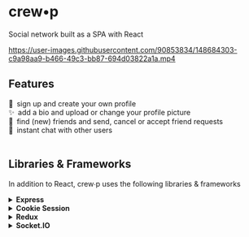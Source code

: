 # crew•p

Social network built as a SPA with React

https://user-images.githubusercontent.com/90853834/148684303-c9a98aa9-b466-49c3-bb87-694d03822a1a.mp4  

## Features
🗿&ensp;sign up and create your own profile   
✨&ensp;add a bio and upload or change your profile picture   
👋&ensp;find (new) friends and send, cancel or accept friend requests  
💬&ensp;instant chat with other users     
<br/>

## Libraries & Frameworks
In addition to React, crew∙p uses the following libraries & frameworks 
<details>
  <summary><strong>Express</strong></summary>
  &emsp;manages routing, sessions, requests, authentication
</details>
<details>
  <summary><strong>Cookie Session</strong></summary>
  &emsp;keeps track of current session (logged in user)
</details>
<details>
  <summary><strong>Redux</strong></summary>
  &emsp;keeps track of online users, friendships and other states
</details>
<details>
  <summary><strong>Socket.IO</strong></summary>
  &emsp;enables instant messaging in the chat room
</details>

